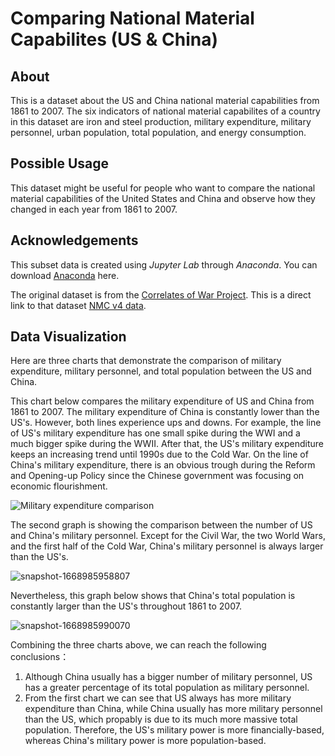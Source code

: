 # Comparing National Material Capabilites (US & China)
## About 
This is a dataset about the US and China national material capabilities from 1861 to 2007. The six indicators of national material capabilites of a country in this dataset are iron and steel production, military expenditure, military personnel, urban population, total population, and energy consumption.

## Possible Usage
This dataset might be useful for people who want to compare the national material capabilities of the United States and China and observe how they changed in each year from 1861 to 2007. 

## Acknowledgements
This subset data is created using *Jupyter Lab* through *Anaconda*. You can download [Anaconda](https://unc-libraries-data.github.io/Python/Setup.html) here.

The original dataset is from the [Correlates of War Project](https://correlatesofwar.org). This is a direct link to that dataset [NMC v4 data](https://correlatesofwar.org/wp-content/uploads/NMC_v4_0.csv).
## Data Visualization 
Here are three charts that demonstrate the comparison of military expenditure, military personnel, and total population between the US and China.

This chart below compares the military expenditure of US and China from 1861 to 2007. The military expenditure of China is constantly lower than the US's. However, both lines experience ups and downs. For example, the line of US's military expenditure has one small spike during the WWI and a much bigger spike during the WWII. After that, the US's military expenditure keeps an increasing trend until 1990s due to the Cold War. On the line of China's military expenditure, there is an obvious trough during the Reform and Opening-up Policy since the Chinese government was focusing on economic flourishment.

![Military expenditure comparison](https://user-images.githubusercontent.com/118332157/202929984-996efbb2-b926-4903-8190-d36e6d836e26.png)

The second graph is showing the comparison between the number of US and China's military personnel. Except for the Civil War, the two World Wars, and the first half of the Cold War, China's military personnel is always larger than the US's.

![snapshot-1668985958807](https://user-images.githubusercontent.com/118332157/202931753-7bcc671d-8e8a-4965-87aa-9ca7e7e2bae2.png)

Nevertheless, this graph below shows that China's total population is constantly larger than the US's throughout 1861 to 2007.

![snapshot-1668985990070](https://user-images.githubusercontent.com/118332157/202931864-8b214504-f361-4b9e-b447-b9ddad9bfc98.png)

Combining the three charts above, we can reach the following conclusions：
1. Although China usually has a bigger number of military personnel, US has a greater percentage of its total population as military personnel. 
2. From the first chart we can see that US always has more military expenditure than China, while China usually has more military personnel than the US, which propably is due to its much more massive total population. Therefore, the US's military power is more financially-based, whereas China's military power is more population-based.

